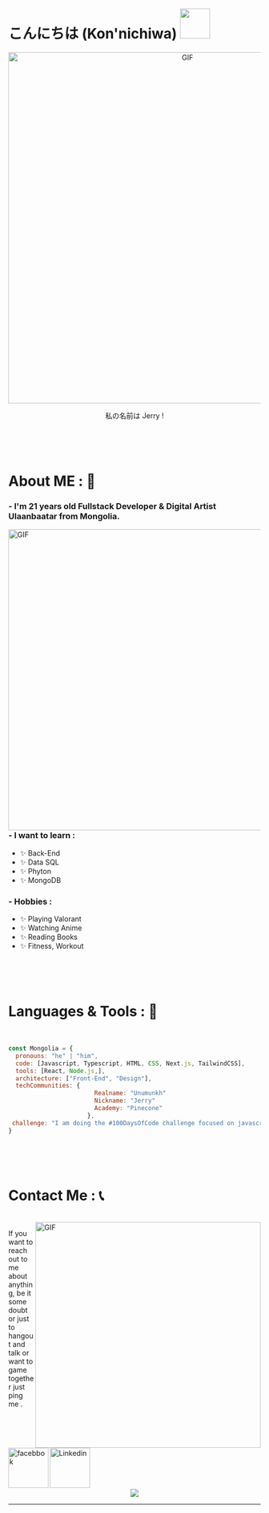 <h1> こんにちは (Kon'nichiwa) <img  width="60" src="https://cdn3.emoji.gg/emojis/8480-narutohello.png"> </h1>

<div align="center">
<img hight="300" width="700" alt="GIF" align="center" src="https://github.com/Xx-Ashutosh-xX/Xx-Ashutosh-xX/blob/master/assets/208593.gif">
    <p>私の名前は Jerry !</p>
</div>

</br>
</br>
</br>


# About ME : 🎲

### - I'm 21 years  old Fullstack Developer & Digital Artist Ulaanbaatar from Mongolia.

<img hight="400" width="600" alt="GIF" align="right" src="https://github.com/Xx-Ashutosh-xX/Xx-Ashutosh-xX/blob/master/assets/1936.gif">

### - I want to learn :
- ✨ Back-End
- ✨ Data SQL
- ✨ Phyton
- ✨ MongoDB

### - Hobbies : 
- ✨ Playing Valorant
- ✨ Watching Anime
- ✨ Reading Books
- ✨ Fitness, Workout

</br>
</br>
</br>



# Languages & Tools : 🧩
</br>


```javascript
const Mongolia = {
  pronouns: "he" | "him",
  code: [Javascript, Typescript, HTML, CSS, Next.js, TailwindCSS],
  tools: [React, Node.js,],
  architecture: ["Front-End", "Design"],
  techCommunities: {
                        Realname: "Unumunkh"
                        Nickname: "Jerry"
                        Academy: "Pinecone"
                      },
 challenge: "I am doing the #100DaysOfCode challenge focused on javascript"
}
```

</br>
</br>
</br>



# Contact Me : 📞

<p>
 </br>


<img hight="320" width="450" align="right" alt="GIF" src="https://github.com/Xx-Ashutosh-xX/Xx-Ashutosh-xX/blob/master/assets/93195.gif">


If you want to reach out to me about anything, be it some doubt or just to hangout and talk or want to game together just ping me .

<a href="https://www.facebook.com/unumunkh.baterdeneunumunkh/">
 <img align="left" alt="facebbok" width="80" hight="60" src="https://cdn-icons-png.flaticon.com/128/3670/3670124.png" />
</a>
<a href="https://www.instagram.com/uunu_bn/">
  <img align="left" alt="Linkedin" width="80" hight="60" src="https://cdn-icons-png.flaticon.com/128/3670/3670125.png" />
    
 </p>
 

</br>
</br>
</br>
</br>
</br>
</br>
</br>



<p align="center" >  
  <a href="https://github.com/anuraghazra/github-readme-stats"> 
<img  src="https://github-readme-stats.vercel.app/api?username=Xx-Ashutosh-xX&&show_icons=true&theme=radical"/>
  </a>
  </p>

*************
